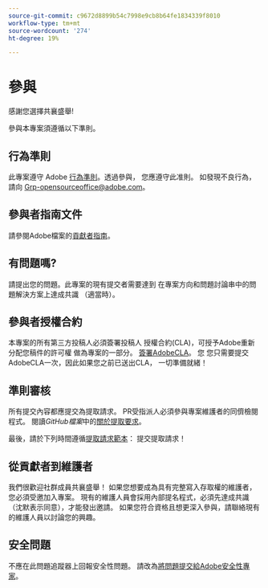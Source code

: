 ```yaml
---
source-git-commit: c9672d8899b54c7998e9cb8b64fe1834339f8010
workflow-type: tm+mt
source-wordcount: '274'
ht-degree: 19%

---
```

# 參與

感謝您選擇共襄盛舉!

參與本專案須遵循以下準則。

## 行為準則

此專案遵守 Adobe [行為準則](code-of-conduct.md)。透過參與，
您應遵守此准則。 如發現不良行為，請向
[Grp-opensourceoffice@adobe.com](mailto:Grp-opensourceoffice@adobe.com)。

## 參與者指南文件

請參閱Adobe檔案的[貢獻者指南](https://experienceleague.adobe.com/zh-hant/docs/contributor/contributor-guide/introduction)。

## 有問題嗎?

請提出您的問題。此專案的現有提交者需要達到
在專案方向和問題討論串中的問題解決方案上達成共識
（適當時）。

## 參與者授權合約

本專案的所有第三方投稿人必須簽署投稿人
授權合約(CLA)，可授予Adobe重新分配您稿件的許可權
做為專案的一部分。 [簽署AdobeCLA](https://opensource.adobe.com/cla.html)。 您
您只需要提交AdobeCLA一次，因此如果您之前已送出CLA，
一切準備就緒！

## 準則審核

所有提交內容都應提交為提取請求。 PR受指派人必須參與專案維護者的同儕檢閱程式。 閱讀&#x200B;_GitHub檔案_&#x200B;中的[關於提取要求](https://docs.github.com/en/pull-requests/collaborating-with-pull-requests/proposing-changes-to-your-work-with-pull-requests/about-pull-requests)。

最後，請於下列時間遵循[提取請求範本](PULL_REQUEST_TEMPLATE.md)：
提交提取請求！

## 從貢獻者到維護者

我們很歡迎社群成員共襄盛舉！ 如果您想要成為具有完整寫入存取權的維護者，您必須受邀加入專案。 現有的維護人員會採用內部提名程式，必須先達成共識（沈默表示同意），才能發出邀請。 如果您符合資格且想更深入參與，請聯絡現有的維護人員以討論您的興趣。

## 安全問題

不應在此問題追蹤器上回報安全性問題。 請改為[將問題提交給Adobe安全性專家](https://helpx.adobe.com/tw/security/alertus.html)。
